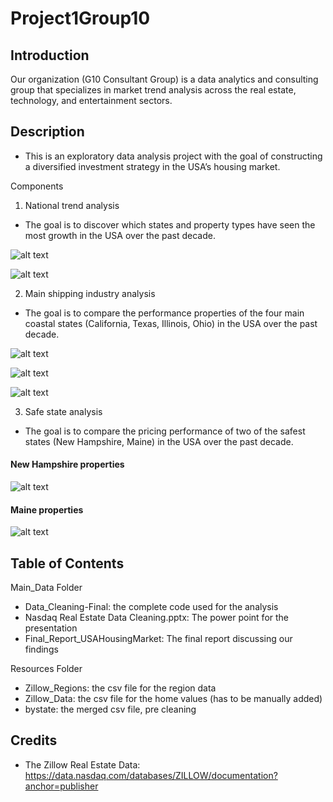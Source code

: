 # Project1Group10

## Introduction
Our organization (G10 Consultant Group) is a data analytics and consulting group that specializes in market trend analysis across the real estate, technology, and entertainment sectors. 

## Description
  - This is an exploratory data analysis project with the goal of constructing a diversified investment strategy in the USA’s housing market.
  
  Components
1)	National trend analysis
  -  The goal is to discover which states and property types have seen the most growth in the USA over the past decade.

  ![alt text](screenshots/Screenshot1.png) 

  ![alt text](screenshots/Screenshot2.png) 

2)	Main shipping industry analysis
  - The goal is to compare the performance properties of the four main coastal states (California, Texas, Illinois, Ohio) in the USA over the past decade.


  ![alt text](screenshots/Screenshot3.png) 

  ![alt text](screenshots/Screenshot4.png) 

  ![alt text](screenshots/Screenshot5.png) 

3)	Safe state analysis
  - The goal is to compare the pricing performance of two of the safest states (New Hampshire, Maine) in the USA over the past decade. 

#### New Hampshire properties

  ![alt text](screenshots/Screenshot6.png) 

#### Maine properties

  ![alt text](screenshots/Screenshot7.png) 

## Table of Contents
  Main_Data Folder
  -	Data_Cleaning-Final: the complete code used for the analysis
  -	Nasdaq Real Estate Data Cleaning.pptx: The power point for the presentation
  -	Final_Report_USAHousingMarket: The final report discussing our findings
    
  Resources Folder
  - Zillow_Regions: the csv file for the region data
  - Zillow_Data: the csv file for the home values (has to be manually added)
  -	bystate: the merged csv file, pre cleaning 
  
## Credits
-	The Zillow Real Estate Data: https://data.nasdaq.com/databases/ZILLOW/documentation?anchor=publisher
